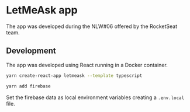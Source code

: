 # LetMeAsk app

The app was developed during the NLW#06 offered by the RocketSeat team.

## Development

The app was developed using React running in a Docker container.

```bash
yarn create-react-app letmeask --template typescript

yarn add firebase
```

Set the firebase data as local environment variables creating a `.env.local` file.
